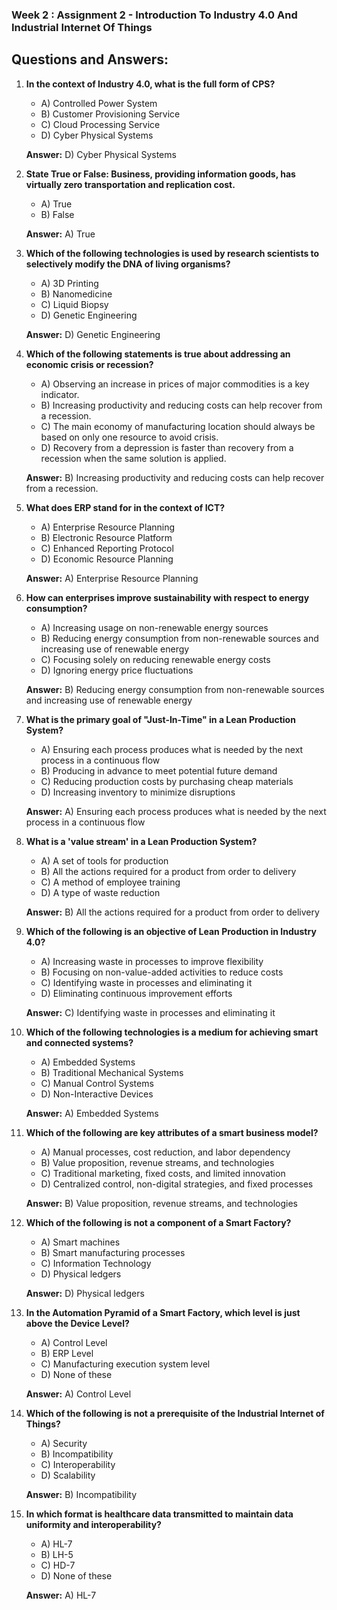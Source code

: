 ### Week 2 : Assignment 2 -  Introduction To Industry 4.0 And Industrial Internet Of Things

## Questions and Answers:

1. **In the context of Industry 4.0, what is the full form of CPS?**
   - A) Controlled Power System
   - B) Customer Provisioning Service
   - C) Cloud Processing Service
   - D) Cyber Physical Systems
   
   **Answer:** D) Cyber Physical Systems

2. **State True or False: Business, providing information goods, has virtually zero transportation and replication cost.**
   - A) True
   - B) False
   
   **Answer:** A) True

3. **Which of the following technologies is used by research scientists to selectively modify the DNA of living organisms?**
   - A) 3D Printing
   - B) Nanomedicine
   - C) Liquid Biopsy
   - D) Genetic Engineering
   
   **Answer:** D) Genetic Engineering

4. **Which of the following statements is true about addressing an economic crisis or recession?**
   - A) Observing an increase in prices of major commodities is a key indicator.
   - B) Increasing productivity and reducing costs can help recover from a recession.
   - C) The main economy of manufacturing location should always be based on only one resource to avoid crisis.
   - D) Recovery from a depression is faster than recovery from a recession when the same solution is applied.
   
   **Answer:** B) Increasing productivity and reducing costs can help recover from a recession.

5. **What does ERP stand for in the context of ICT?**
   - A) Enterprise Resource Planning
   - B) Electronic Resource Platform
   - C) Enhanced Reporting Protocol
   - D) Economic Resource Planning
   
   **Answer:** A) Enterprise Resource Planning

6. **How can enterprises improve sustainability with respect to energy consumption?**
   - A) Increasing usage on non-renewable energy sources
   - B) Reducing energy consumption from non-renewable sources and increasing use of renewable energy
   - C) Focusing solely on reducing renewable energy costs
   - D) Ignoring energy price fluctuations
   
   **Answer:** B) Reducing energy consumption from non-renewable sources and increasing use of renewable energy

7. **What is the primary goal of "Just-In-Time" in a Lean Production System?**
   - A) Ensuring each process produces what is needed by the next process in a continuous flow
   - B) Producing in advance to meet potential future demand
   - C) Reducing production costs by purchasing cheap materials
   - D) Increasing inventory to minimize disruptions
   
   **Answer:** A) Ensuring each process produces what is needed by the next process in a continuous flow

8. **What is a 'value stream' in a Lean Production System?**
   - A) A set of tools for production
   - B) All the actions required for a product from order to delivery
   - C) A method of employee training
   - D) A type of waste reduction
   
   **Answer:** B) All the actions required for a product from order to delivery

9. **Which of the following is an objective of Lean Production in Industry 4.0?**
   - A) Increasing waste in processes to improve flexibility
   - B) Focusing on non-value-added activities to reduce costs
   - C) Identifying waste in processes and eliminating it
   - D) Eliminating continuous improvement efforts
   
   **Answer:** C) Identifying waste in processes and eliminating it

10. **Which of the following technologies is a medium for achieving smart and connected systems?**
    - A) Embedded Systems
    - B) Traditional Mechanical Systems
    - C) Manual Control Systems
    - D) Non-Interactive Devices
    
    **Answer:** A) Embedded Systems

11. **Which of the following are key attributes of a smart business model?**
    - A) Manual processes, cost reduction, and labor dependency
    - B) Value proposition, revenue streams, and technologies
    - C) Traditional marketing, fixed costs, and limited innovation
    - D) Centralized control, non-digital strategies, and fixed processes
    
    **Answer:** B) Value proposition, revenue streams, and technologies

12. **Which of the following is not a component of a Smart Factory?**
    - A) Smart machines
    - B) Smart manufacturing processes
    - C) Information Technology
    - D) Physical ledgers
    
    **Answer:** D) Physical ledgers

13. **In the Automation Pyramid of a Smart Factory, which level is just above the Device Level?**
    - A) Control Level
    - B) ERP Level
    - C) Manufacturing execution system level
    - D) None of these
    
    **Answer:** A) Control Level

14. **Which of the following is not a prerequisite of the Industrial Internet of Things?**
    - A) Security
    - B) Incompatibility
    - C) Interoperability
    - D) Scalability
    
    **Answer:** B) Incompatibility

15. **In which format is healthcare data transmitted to maintain data uniformity and interoperability?**
    - A) HL-7
    - B) LH-5
    - C) HD-7
    - D) None of these
    
    **Answer:** A) HL-7
